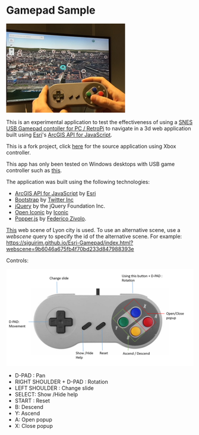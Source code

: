 # Gamepad Sample

![](./img/gamepad.jpg)

This is an experimental application to test the effectiveness of using a    [SNES USB Gamepad contoller for PC / RetroPi](https://en.wikipedia.org/wiki/Super_Nintendo_Entertainment_System) to navigate in a 3d web application built using [Esri](https://www.esri.com)'s [ArcGIS API for JavaScript](https://developers.arcgis.com/javascript/).

This is a fork project, click [here](https://github.com/richiecarmichael/Esri-Gamepad) for the source application using Xbox controller.

This app has only been tested on Windows desktops with USB  game controller such as [this](https://github.com/RetroPie/RetroPie-Setup/wiki/Controller-Configuration).

The application was built using the following technologies:
- [ArcGIS API for JavaScript](https://developers.arcgis.com/javascript/) by [Esri](https://www.esri.com)
- [Bootstrap](https://getbootstrap.com/) by [Twitter Inc](https://twitter.com/)
- [jQuery](https://jquery.com/) by the jQuery Foundation Inc.
- [Open Iconic](https://github.com/cowboy/jquery-throttle-debounce/) by [Iconic](https://github.com/cowboy)
- [Popper.js](https://github.com/jquery/jquery-mousewheel/) by [Federico Zivolo](https://github.com/FezVrasta).

[This](https://www.arcgis.com/home/item.html?id=861e35bd6818445082796c1517454048) web scene of  Lyon city is used. To use an alternative scene, use a *webscene* query to specify the id of the alternative scene. For example:
https://sjguirim.github.io/Esri-Gamepad/index.html?webscene=9b6046a675fb4f70bd233d847988393e

Controls:

![](./img/layout.png)

- D-PAD : Pan
- RIGHT SHOULDER + D-PAD : Rotation
- LEFT SHOULDER : Change slide 
- SELECT: Show /Hide help 
- START : Reset 
- B: Descend  
- Y: Ascend 
- A: Open popup
- X: Close popup 
